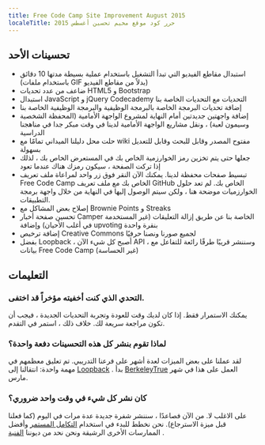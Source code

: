 ```yaml
---
title: Free Code Camp Site Improvement August 2015
localeTitle: حرر كود موقع مخيم تحسين أغسطس 2015
---
```

## تحسينات الأحد

*   استبدال مقاطع الفيديو التي تبدأ التشغيل باستخدام عملية بسيطة مدتها 10 دقائق (باستخدام ملفات GIF بدلاً من مقاطع الفيديو)
*   ضاعف من عدد تحديات HTML5 و Bootstrap
*   استبدال JavaScript و jQuery Codecademy التحديات مع التحديات الخاصة بنا
*   إضافة تحديات البرمجة الخاصة بالبرمجة الوظيفية والبرمجة الوظيفية الخاصة بنا
*   إضافة واجهتين جديدتين أمام النهاية لمشروع الواجهة الأمامية (المحفظة الشخصية وسيمون لعبة) ، ونقل مشاريع الواجهة الأمامية لدينا في وقت مبكر جدا في مناهجنا الدراسية
*   حلت محل دليلنا الميداني تمامًا مع wiki مفتوح المصدر وقابل للبحث وقابل للتعديل بسهولة
*   جعلها حتى يتم تخزين رمز الخوارزمية الخاص بك في المستعرض الخاص بك ، لذلك إذا تركت الصفحة ، سيكون رمزك هناك عندما تعود
*   تبسيط صفحات محفظة لدينا. يمكنك الآن النقر فوق زر واحد لمراعاة ملف تعريف Free Code Camp الخاص بك مع ملف تعريف GitHub الخاص بك. لم تعد حلول الخوارزميات موضحة هنا ، ولكن سيتم الوصول إليها في النهاية من خلال واجهة برمجة التطبيقات.
*   إصلاح بعض المشاكل مع Brownie Points و Streaks
*   تحسين صفحة أخبار Camper الخاصة بنا عن طريق إزالة التعليقات (غير المستخدمة في أغلب الأحيان) وإضافة upvoting بنقرة واحدة
*   إضافة ترخيص Creative Commons لجميع صورنا ونصنا حرفيًا
*   بفضل Loopback ، أصبح كل شيء الآن API ، وسننشر قريبًا طرقًا رائعة للتفاعل مع بيانات Free Code Camp (غير الحساسة)

## التعليمات

### التحدي الذي كنت أخفيته مؤخراً قد اختفى.

يمكنك الاستمرار فقط. إذا كان لديك وقت للعودة وتجربة التحديات الجديدة ، فيجب أن تكون مراجعة سريعة لك. خلاف ذلك ، استمر في التقدم.

### لماذا تقوم بنشر كل هذه التحسينات دفعة واحدة؟

لقد عملنا على بعض الميزات لعدة أشهر على فرعنا التدريبي. تم تعليق معظمهم في مهمة واحدة: انتقالنا إلى [Loopback](http://loopback.io/) . بدأ [BerkeleyTrue](/users/berkeleytrue) العمل على هذا في شهر مارس.

### كان نشر كل شيء في وقت واحد ضروري؟

على الاغلب لا. من الآن فصاعدًا ، سننشر شفرة جديدة عدة مرات في اليوم (كما فعلنا قبل ميزة الاسترجاع). نحن نخطط للبدء في استخدام [التكامل المستمر](https://en.wikipedia.org/wiki/Continuous_integration) وأفضل الممارسات الأخرى الرشيقة ونحن نحد من ديوننا [الفنية](https://en.wikipedia.org/wiki/Technical_debt) .